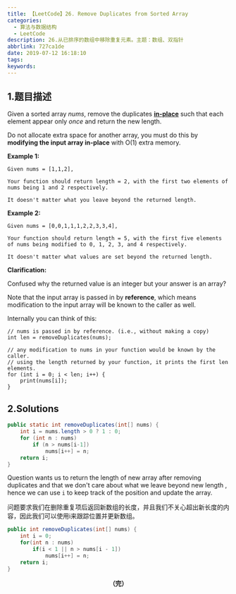```yaml
---
title: 【LeetCode】26. Remove Duplicates from Sorted Array
categories:
  - 算法与数据结构
  - LeetCode
description: 26.从已排序的数组中移除重复元素。主题：数组、双指针
abbrlink: 727ca1de
date: 2019-07-12 16:18:10
tags:
keywords:
---
```


## 1.题目描述

Given a sorted array *nums*, remove the duplicates [**in-place**](https://en.wikipedia.org/wiki/In-place_algorithm) such that each element appear only *once* and return the new length.

Do not allocate extra space for another array, you must do this by **modifying the input array in-place** with O(1) extra memory.

**Example 1:**

```
Given nums = [1,1,2],

Your function should return length = 2, with the first two elements of nums being 1 and 2 respectively.

It doesn't matter what you leave beyond the returned length.
```

**Example 2:**

```
Given nums = [0,0,1,1,1,2,2,3,3,4],

Your function should return length = 5, with the first five elements of nums being modified to 0, 1, 2, 3, and 4 respectively.

It doesn't matter what values are set beyond the returned length.
```

**Clarification:**

Confused why the returned value is an integer but your answer is an array?

Note that the input array is passed in by **reference**, which means modification to the input array will be known to the caller as well.

Internally you can think of this:

```
// nums is passed in by reference. (i.e., without making a copy)
int len = removeDuplicates(nums);

// any modification to nums in your function would be known by the caller.
// using the length returned by your function, it prints the first len elements.
for (int i = 0; i < len; i++) {
    print(nums[i]);
}
```

## 2.Solutions

~~~java
public static int removeDuplicates(int[] nums) {
    int i = nums.length > 0 ? 1 : 0;
    for (int n : nums)
        if (n > nums[i-1])
            nums[i++] = n;
    return i;
}
~~~

Question wants us to return the length of new array after removing duplicates and that we don't care about what we leave beyond new length , hence we can use `i` to keep track of the position and update the array.

问题要求我们在删除重复项后返回新数组的长度，并且我们不关心超出新长度的内容，因此我们可以使用i来跟踪位置并更新数组。

~~~java
public int removeDuplicates(int[] nums) {
    int i = 0;
    for(int n : nums)
        if(i < 1 || n > nums[i - 1]) 
            nums[i++] = n;
    return i;
}
~~~

<center><font style="font-weight:bold">（完）</font></center>